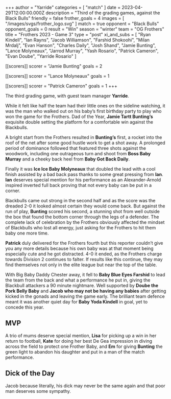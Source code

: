 +++
author = "Yarride"
categories = [ "match" ]
date = 2023-04-29T12:00:00.000Z
description = "Third of the grading games, against the Black Bulls"
friendly = false
frother_goals = 4
images = [ "/images/svgs/frother_logo.svg" ]
match = true
opponent = "Black Bulls"
opponent_goals = 0
result = "Win"
season = "winter"
team = "OG Frothers"
title = "Frothers 2023 - Game 3"
type = "post"
xi_and_subs = [
  "Ryan Kindell",
  "Ian Rayns",
  "Jacob Williamson",
  "Farshid Shokoohi",
  "Milan Mrdalj",
  "Evan Hanson",
  "Charles Daily",
  "Josh Shand",
  "Jamie Bunting",
  "Lance Molyneaux",
  "Jarrod Murray",
  "Yash Rosario",
  "Patrick Cameron",
  "Evan Doube",
  "Yarride Rosario"
]

[[scorers]]
scorer = "Jamie Bunting"
goals = 2

[[scorers]]
scorer = "Lance Molyneaux"
goals = 1

[[scorers]]
scorer = "Patrick Cameron"
goals = 1
+++

The third grading game, with guest team manager **Yarride**.

While it felt like half the team had their little ones on the sideline watching, it was the man who walked out on his baby’s first birthday party to play who won the game for the Frothers. Dad of the Year, **Jamie Tartt Bunting’s** exquisite double setting the platform for a comfortable win against the Blackbulls.

A bright start from the Frothers resulted in **Bunting’s** first, a rocket into the roof of the net after some good hustle work to get a shot away. A prolonged period of dominance followed that featured three shots against the woodwork, including one outrageous turn and shoot from **Boss Baby Murray** and a cheeky back heel from **Baby Got Back Daily**.

Finally it was **Ice Ice Baby Molyneaux** that doubled the lead with a cool finish assisted by a bad back pass thanks to some great pressing from **Ian**. **Ian** deserves special mention for his performance as an Alexander-Arnold inspired inverted full back proving that not every baby can be put in a corner.

Blackbulls came out strong in the second half and as the score was the dreaded 2-0 it looked almost certain they would come back. But against the run of play, **Bunting** scored his second, a stunning shot from well outside the box that found the bottom corner through the legs of a defender. The complete lack of celebration by the Frothers obviously affected the mindset of Blackbulls who lost all energy, just asking for the Frothers to hit them baby one more time.

**Patrick** duly delivered for the Frothers fourth but this reporter couldn’t give you any more details because his own baby was at that moment being especially cute and he got distracted. 4-0 it ended, as the Frothers charge towards Division 2 continues to falter. If results like this continue, they may find themselves not only in the elite league but near the top of the table.

With Big Baby Daddy Chester away, it fell to **Baby Blue Eyes Farshid** to lead the team from the back and what a performance he put in, giving the Blackbull attackers a 90 minute nightmare. Well supported by **Doube the Pork Belly Baby** and **Jacob who may not be having any babies** after getting kicked in the gonads and leaving the game early. The brilliant team defence meant it was another quiet day for **Baby Yoda Kindell** in goal, yet to concede this year.

## MVP

A trio of mums deserve special mention, **Lisa** for picking up a win in her return to football, **Kate** for doing her best De Gea impression in diving across the field to protect one Frother Baby, and **Em** for giving **Bunting** the green light to abandon his daughter and put in a man of the match performance.

## Dick of the Day

Jacob because literally, his dick may never be the same again and that poor man deserves some sympathy.
